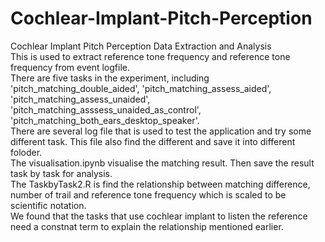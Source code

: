 # Cochlear-Implant-Pitch-Perception
Cochlear Implant Pitch Perception Data Extraction and Analysis  
This is used to extract reference tone frequency and reference tone frequency from event logfile.  
There are five tasks in the experiment, including 'pitch_matching_double_aided', 'pitch_matching_assess_aided', 'pitch_matching_assess_unaided', 'pitch_matching_asssess_unaided_as_control', 'pitch_matching_both_ears_desktop_speaker'.  
There are several log file that is used to test the application and try some different task. This file also find the different and save it into different foloder.  
The visualisation.ipynb visualise the matching result. Then save the result task by task for analysis.  
The TaskbyTask2.R is find the relationship between matching difference, number of trail and reference tone frequency which is scaled to be scientific notation.  
We found that the tasks that use cochlear implant to listen the reference need a constnat term to explain the relationship mentioned earlier.
